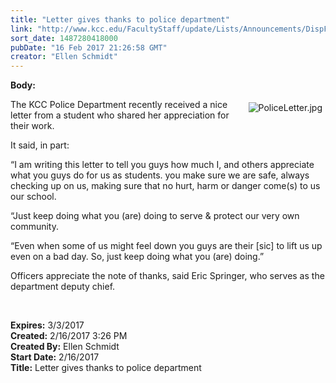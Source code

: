 ```yaml
---
title: "Letter gives thanks to police department"
link: "http://www.kcc.edu/FacultyStaff/update/Lists/Announcements/DispForm.aspx?ID=2383"
sort_date: 1487280418000
pubDate: "16 Feb 2017 21:26:58 GMT"
creator: "Ellen Schmidt"
---
```


<div><b>Body:</b> <div class="ExternalClass0480C927BAC248CABDD6ACCBDC761011"><p><img alt="PoliceLetter.jpg" src="/FacultyStaff/update/Documents/PoliceLetter.jpg" style="vertical-align:auto;float:right;margin:5px" />The KCC Police Department recently received a nice letter from a student who shared her appreciation for their work.</p>
<p>It said, in part:</p>
<p>“I am writing this letter to tell you guys how much I, and others appreciate what you guys do for us as students. you make sure we are safe, always checking up on us, making sure that no hurt, harm or danger come(s) to us our school. </p>
<p>“Just keep doing what you (are) doing to serve &amp; protect our very own community. </p>
<p>“Even when some of us might feel down you guys are their [sic] to lift us up even on a bad day. So, just keep doing what you (are) doing.”</p>
<p>Officers appreciate the note of thanks, said Eric Springer, who serves as the department deputy chief.<br /></p>
<p> </p></div></div>
<div><b>Expires:</b> 3/3/2017</div>
<div><b>Created:</b> 2/16/2017 3:26 PM</div>
<div><b>Created By:</b> Ellen Schmidt</div>
<div><b>Start Date:</b> 2/16/2017</div>
<div><b>Title:</b> Letter gives thanks to police department</div>
